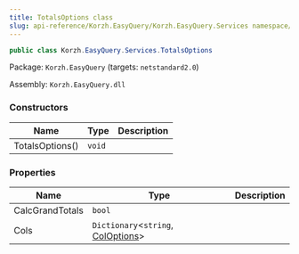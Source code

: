 ```yaml
---
title: TotalsOptions class
slug: api-reference/Korzh.EasyQuery/Korzh.EasyQuery.Services namespace/totalsoptions-class
---
```



```csharp
public class Korzh.EasyQuery.Services.TotalsOptions

```
Package: `Korzh.EasyQuery` (targets: `netstandard2.0`)

Assembly: `Korzh.EasyQuery.dll`

### Constructors

| Name | Type | Description | 
| --- | --- | --- | 
| TotalsOptions() | `void` |  | 


### Properties

| Name | Type | Description | 
| --- | --- | --- | 
| CalcGrandTotals | `bool` |  | 
| Cols | `Dictionary`&lt;`string`, [ColOptions](/api-reference/korzh-easyquery/korzh-easyquery-services-namespace/totalsoptions-coloptions-class)&gt; |  |